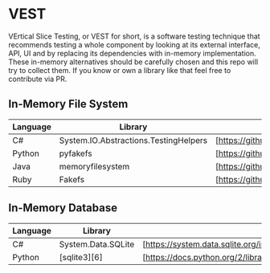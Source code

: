 # VEST

VErtical Slice Testing, or VEST for short, is a software testing technique that recommends testing a whole component 
by looking at its external interface, API, UI and by replacing its dependencies with in-memory implementation.
These in-memory alternatives should be carefully chosen and this repo will try to collect them. 
If you know or own a library like that feel free to contribute via PR.

## In-Memory File System 

| Language 	| Library                               	| Project Site                                              |
|----------	|-------------------------------------------|-----------------------------------------------------------|
| C#       	| System.IO.Abstractions.TestingHelpers 	| [https://github.com/tathamoddie/System.IO.Abstractions]   |
| Python   	| pyfakefs                                  | [https://github.com/jmcgeheeiv/pyfakefs]                  |
| Java     	| memoryfilesystem                          | [https://github.com/marschall/memoryfilesystem]           |
| Ruby     	| Fakefs                                    | [https://github.com/fakefs/fakefs]                        |


## In-Memory Database

| Language 	| Library                               |                                                                       |
|----------	|---------------------------------------|-----------------------------------------------------------------------|
| C#       	| System.Data.SQLite                 	| [https://system.data.sqlite.org/index.html/doc/trunk/www/index.wiki]  |
| Python   	| [sqlite3][6]                          | [https://docs.python.org/2/library/sqlite3.html]                      |


